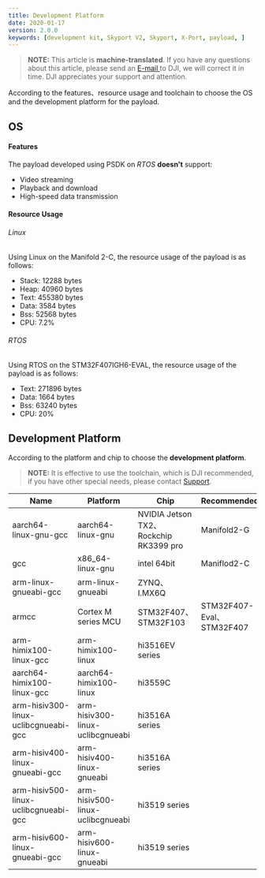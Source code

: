 ```yaml
---
title: Development Platform
date: 2020-01-17
version: 2.0.0
keywords: [development kit, Skyport V2, Skyport, X-Port, payload, ]
---
```

> **NOTE:** This article is **machine-translated**. If you have any questions about this article, please send an <a href="mailto:dev@dji.com">E-mail </a>to DJI, we will correct it in time. DJI appreciates your support and attention.

According to the features、resource usage and toolchain to choose the OS and the development platform for the payload.

## OS
#### Features
The payload developed using PSDK on *RTOS* **doesn't** support:
* Video streaming
* Playback and download
* High-speed data transmission

#### Resource Usage
###### Linux
Using Linux on the Manifold 2-C, the resource usage of the payload is as follows:       
* Stack: 12288 bytes
* Heap: 40960 bytes
* Text: 455380 bytes
* Data: 3584 bytes
* Bss: 52568 bytes
* CPU: 7.2%

###### RTOS 
Using RTOS on the STM32F407IGH6-EVAL, the resource usage of the payload is as follows:  
* Text: 271896 bytes
* Data: 1664 bytes
* Bss: 63240 bytes
* CPU: 20%

## Development Platform
According to the platform and chip to choose the **development platform**.
> **NOTE:** It is effective to use the toolchain, which is DJI recommended, if you have other special needs, please contact <a href="mailto:dev@dji.com">Support</a>.

<table id="toolchain">
<thead>
<tr>
<th>Name</th>
<th>Platform</th>
<th>Chip</th>
<th>Recommended</th>
</tr>
</thead>
<tbody>
<tr>
<td>aarch64-linux-gnu-gcc</td>
<td>aarch64-linux-gnu</td>
<td>NVIDIA Jetson TX2、Rockchip RK3399 pro</td>
<td>Manifold2-G</td>
</tr>
<tr>
<td>gcc</td>
<td>x86_64-linux-gnu</td>
<td>intel 64bit</td>
<td>Maniflod2-C</td>
</tr>
<tr>
<td>arm-linux-gnueabi-gcc</td>
<td>arm-linux-gnueabi</td>
<td>ZYNQ、I.MX6Q</td>
<td></td>
</tr>
<tr>
<td>armcc</td>
<td>Cortex M series MCU</td>
<td>STM32F407、STM32F103</td>
<td>STM32F407-Eval、STM32F407</td>
</tr>
<tr>
<td>arm-himix100-linux-gcc</td>
<td>arm-himix100-linux</td>
<td>hi3516EV series</td>
<td></td>
</tr>
<tr>
<td>aarch64-himix100-linux-gcc</td>
<td>aarch64-himix100-linux</td>
<td>hi3559C</td>
<td></td>
</tr>
<tr>
<td>arm-hisiv300-linux-uclibcgnueabi-gcc</td>
<td>arm-hisiv300-linux-uclibcgnueabi</td>
<td>hi3516A series</td>
<td></td>
</tr>
<tr>
<td>arm-hisiv400-linux-gnueabi-gcc</td>
<td>arm-hisiv400-linux-gnueabi</td>
<td>hi3516A series</td>
<td></td>
</tr>
<tr>
<td>arm-hisiv500-linux-uclibcgnueabi-gcc</td>
<td>arm-hisiv500-linux-uclibcgnueabi</td>
<td>hi3519 series</td>
<td></td>
</tr>
<tr>
<td>arm-hisiv600-linux-gnueabi-gcc</td>
<td>arm-hisiv600-linux-gnueabi</td>
<td>hi3519 series</td>
<td></td>
</tr>
</tbody>
</table>